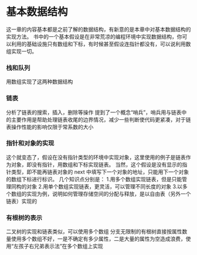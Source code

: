 # 基本数据结构

这一章的内容基本都是之前了解的数据结构，有新意的是本章中对基本数据结构的实现方法。
书中的一个基本假设是在非常荒凉的编程环境中实现数据结构，你可以利用的基础设施只有数组和下标，有时候甚至假设连指针都没有，可以说利用数组实现一切。

### 栈和队列

用数组实现了这两种数据结构

### 链表

分析了链表的搜索，插入，删除等操作
提到了一个概念“哨兵”，哨兵用与链表中的主要作用是帮助处理链表收尾的边界情况，减少一些判断使代码更紧凑，对于链表操作性能的影响仅限于常系数的大小

### 指针和对象的实现

这个就变态了，假设在没有指针类型的环境中实现对象，这里使用的例子是链表作为对象，即没有指针，用数组和下标实现链表。
当然，这个假设是没有显示的指针类型，即不能再链表对象的 next 中填写下一个对象的地址，只能用下一个对象的数组下标进行标识。
几个知识点分别是：
1.用多个数组实现链表，但是只能管理同构的对象
2.用单个数组实现链表，更灵活，可以管理不同长度的对象
3.以多个数组的实现为例，说明如何管理存储空间的分配与释放，是以自由表（另外一个链表）实现的

### 有根树的表示

二叉树的实现和链表类似，可以使用多个数组
分支无限制的有根树直接按属性数量使用多个数组不好，一是不确定有多少属性，二是大量的属性为空造成浪费，使用“左孩子右兄弟表示法”在多个数组上实现